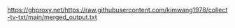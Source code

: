 https://ghproxy.net/https://raw.githubusercontent.com/kimwang1978/collect-tv-txt/main/merged_output.txt

